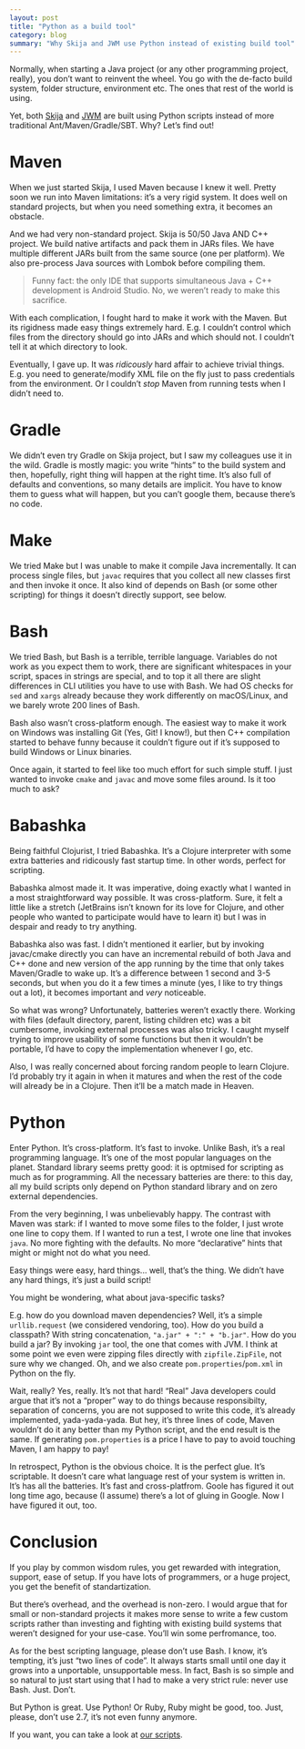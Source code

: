```yaml
---
layout: post
title: "Python as a build tool"
category: blog
summary: "Why Skija and JWM use Python instead of existing build tool"
---
```


Normally, when starting a Java project (or any other programming project, really), you don’t want to reinvent the wheel. You go with the de-facto build system, folder structure, environment etc. The ones that rest of the world is using.

Yet, both [Skija](https://github.com/JetBrains/skija/tree/master/script) and [JWM](https://github.com/HumbleUI/JWM/tree/main/script) are built using Python scripts instead of more traditional Ant/Maven/Gradle/SBT. Why? Let’s find out!

# Maven

When we just started Skija, I used Maven because I knew it well. Pretty soon we run into Maven limitations: it’s a very rigid system. It does well on standard projects, but when you need something extra, it becomes an obstacle.

And we had very non-standard project. Skija is 50/50 Java AND C++ project. We build native artifacts and pack them in JARs files. We have multiple different JARs built from the same source (one per platform). We also pre-process Java sources with Lombok before compiling them.

> Funny fact: the only IDE that supports simultaneous Java + C++ development is Android Studio. No, we weren’t ready to make this sacrifice.

With each complication, I fought hard to make it work with the Maven. But its rigidness made easy things extremely hard. E.g. I couldn’t control which files from the directory should go into JARs and which should not. I couldn’t tell it at which directory to look.

Eventually, I gave up. It was _ridicously_ hard affair to achieve trivial things. E.g. you need to generate/modify XML file on the fly just to pass credentials from the environment. Or I couldn’t _stop_ Maven from running tests when I didn’t need to.

# Gradle

We didn’t even try Gradle on Skija project, but I saw my colleagues use it in the wild. Gradle is mostly magic: you write “hints” to the build system and then, hopefully, right thing will happen at the right time. It’s also full of defaults and conventions, so many details are implicit. You have to know them to guess what will happen, but you can’t google them, because there’s no code.

# Make

We tried Make but I was unable to make it compile Java incrementally. It can process single files, but `javac` requires that you collect all new classes first and then invoke it once. It also kind of depends on Bash (or some other scripting) for things it doesn’t directly support,  see below.

# Bash

We tried Bash, but Bash is a terrible, terrible language. Variables do not work as you expect them to work, there are significant whitespaces in your script, spaces in strings are special, and to top it all there are slight differences in CLI utilities you have to use with Bash. We had OS checks for `sed` and `xargs` already because they work differently on macOS/Linux, and we barely wrote 200 lines of Bash.

Bash also wasn’t cross-platform enough. The easiest way to make it work on Windows was installing Git (Yes, Git! I know!), but then C++ compilation started to behave funny because it couldn’t figure out if it’s supposed to build Windows or Linux binaries. 

Once again, it started to feel like too much effort for such simple stuff. I just wanted to invoke `cmake` and `javac` and move some files around. Is it too much to ask?

# Babashka

Being faithful Clojurist, I tried Babashka. It’s a Clojure interpreter with some extra batteries and ridicously fast startup time. In other words, perfect for scripting.

Babashka almost made it. It was imperative, doing exactly what I wanted in a most straightforward way possible. It was cross-platform. Sure, it felt a little like a stretch (JetBrains isn’t known for its love for Clojure, and other people who wanted to participate would have to learn it) but I was in despair and ready to try anything.

Babashka also was fast. I didn’t mentioned it earlier, but by invoking javac/cmake directly you can have an incremental rebuild of both Java and C++ done and new version of the app running by the time that only takes Maven/Gradle to wake up. It’s a difference between 1 second and 3-5 seconds, but when you do it a few times a minute (yes, I like to try things out a lot), it becomes important and _very_ noticeable.

So what was wrong? Unfortunately, batteries weren’t exactly there. Working with files (default directory, parent, listing children etc) was a bit cumbersome, invoking external processes was also tricky. I caught myself trying to improve usability of some functions but then it wouldn’t be portable, I’d have to copy the implementation whenever I go, etc.

Also, I was really concerned about forcing random people to learn Clojure. I’d probably try it again in when it matures and when the rest of the code will already be in a Clojure. Then it’ll be a match made in Heaven.

# Python

Enter Python. It’s cross-platform. It’s fast to invoke. Unlike Bash, it’s a real programming language. It’s one of the most popular languages on the planet. Standard library seems pretty good: it is optmised for scripting as much as for programming. All the necessary batteries are there: to this day, all my build scripts only depend on Python standard library and on zero external dependencies.

From the very beginning, I was unbelievably happy. The contrast with Maven was stark: if I wanted to move some files to the folder, I just wrote one line to copy them. If I wanted to run a test, I wrote one line that invokes `java`. No more fighting with the defaults. No more “declarative” hints that might or might not do what you need.

Easy things were easy, hard things... well, that’s the thing. We didn’t have any hard things, it’s just a build script!

You might be wondering, what about java-specific tasks?

E.g. how do you download maven dependencies? Well, it’s a simple `urllib.request` (we considered vendoring, too). How do you build a classpath? With string concatenation, `"a.jar" + ":" + "b.jar"`. How do you build a jar? By invoking `jar` tool, the one that comes with JVM. I think at some point we even were zipping files directly with `zipfile.ZipFile`, not sure why we changed. Oh, and we also create `pom.properties`/`pom.xml` in Python on the fly.

Wait, really? Yes, really. It’s not that hard! “Real” Java developers could argue that it’s not a “proper” way to do things because responsibilty, separation of concerns, you are not supposed to write this code, it’s already implemented, yada-yada-yada. But hey, it’s three lines of code, Maven wouldn’t do it any better than my Python script, and the end result is the same. If generating `pom.properties` is a price I have to pay to avoid touching Maven, I am happy to pay!

In retrospect, Python is the obvious choice. It is the perfect glue. It’s scriptable. It doesn’t care what language rest of your system is written in. It’s has all the batteries. It’s fast and cross-platfrom. Goole has figured it out long time ago, because (I assume) there’s a lot of gluing in Google. Now I have figured it out, too.

# Conclusion

If you play by common wisdom rules, you get rewarded with integration, support, ease of setup. If you have lots of programmers, or a huge project, you get the benefit of standartization.

But there’s overhead, and the overhead is non-zero. I would argue that for small or non-standard projects it makes more sense to write a few custom scripts rather than investing and fighting with existing build systems that weren’t designed for your use-case. You’ll win some perfromance, too.

As for the best scripting language, please don’t use Bash. I know, it’s tempting, it’s just “two lines of code”. It always starts small until one day it grows into a unportable, unsupportable mess. In fact, Bash is so simple and so natural to just start using that I had to make a very strict rule: never use Bash. Just. Don’t.

But Python is great. Use Python! Or Ruby, Ruby might be good, too. Just, please, don’t use 2.7, it’s not even funny anymore.

If you want, you can take a look at [our scripts](https://github.com/JetBrains/skija/tree/master/script).